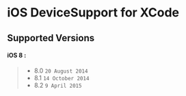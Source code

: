# iOS DeviceSupport for XCode

## Supported Versions
#### iOS 8 :
> * 8.0 `20 August 2014`
> * 8.1 `14 October 2014`
> * 8.2 `9 April 2015`